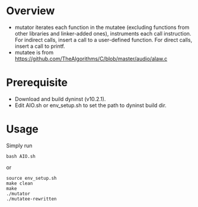 # Overview
* mutator iterates each function in the mutatee (excluding functions from other libraries and linker-added ones), instruments each call instruction. For indirect calls, insert a call to a user-defined function. For direct calls, insert a call to printf.
* mutatee is from https://github.com/TheAlgorithms/C/blob/master/audio/alaw.c
# Prerequisite
* Download and build dyninst (v10.2.1). 
* Edit AIO.sh or env_setup.sh to set the path to dyninst build dir.
# Usage
Simply run
```
bash AIO.sh
```
or
```
source env_setup.sh
make clean
make
./mutator
./mutatee-rewritten
```
